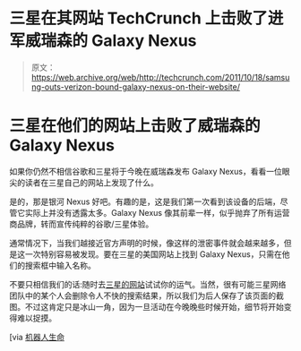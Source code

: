 # 三星在其网站 TechCrunch 上击败了进军威瑞森的 Galaxy Nexus

> 原文：<https://web.archive.org/web/http://techcrunch.com/2011/10/18/samsung-outs-verizon-bound-galaxy-nexus-on-their-website/>

# 三星在他们的网站上击败了威瑞森的 Galaxy Nexus

如果你仍然不相信谷歌和三星将于今晚在威瑞森发布 Galaxy Nexus，看看一位眼尖的读者在三星自己的网站上发现了什么。

是的，那是银河 Nexus 好吧。有趣的是，这是我们第一次看到该设备的后端，尽管它实际上并没有透露太多。Galaxy Nexus 像其前辈一样，似乎抛弃了所有运营商品牌，转而宣传纯粹的谷歌/三星体验。

通常情况下，当我们越接近官方声明的时候，像这样的泄密事件就会越来越多，但是这一次特别容易被发现。要在三星的美国网站上找到 Galaxy Nexus，只需在他们的搜索框中输入名称。

不要只相信我们的话:随时去[三星的网站](https://web.archive.org/web/20230204160822/http://www.samsung.com/us/#latest-home)试试你的运气。当然，很有可能三星网络团队中的某个人会删除令人不快的搜索结果，所以我们为后人保存了该页面的截图。不过这肯定只是冰山一角，因为一旦活动在今晚晚些时候开始，细节将开始变得难以捉摸。

[via [机器人生命](https://web.archive.org/web/20230204160822/http://www.droid-life.com/2011/10/18/samsung-galaxy-nexus-page-goes-semi-live/)